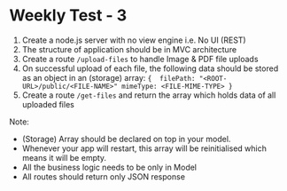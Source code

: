 # Weekly Test - 3 

 1. Create a node.js server with no view engine i.e. No UI (REST)
 2. The structure of application should be in MVC architecture
 3. Create a route `/upload-files` to handle Image & PDF file uploads
 4. On successful upload of each file, the following data should be stored as an object in an (storage)  array: 
`{ 
	filePath: "<ROOT-URL>/public/<FILE-NAME>"
	mimeType: <FILE-MIME-TYPE>
}`
5. Create a route `/get-files` and return the array which holds data of all uploaded files

Note: 
- (Storage) Array should be declared on top in your model.
- Whenever your app will restart, this array will be reinitialised which means it will be empty.
- All the business logic needs to be only in Model
- All routes should return only JSON response
